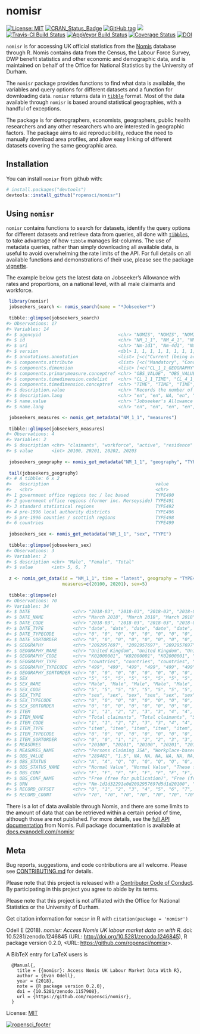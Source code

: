 
<!-- README.md is generated from README.Rmd. Please edit that file -->

# nomisr

[![License:
MIT](https://img.shields.io/badge/License-MIT-blue.svg)](https://opensource.org/licenses/MIT)
[![CRAN\_Status\_Badge](https://www.r-pkg.org/badges/version/nomisr)](https://cran.r-project.org/package=nomisr)
[![GitHub
tag](https://img.shields.io/github/tag/ropensci/nomisr.svg)](https://github.com/ropensci/nomisr)
[![](https://cranlogs.r-pkg.org/badges/grand-total/nomisr)](https://dgrtwo.shinyapps.io/cranview/)
[![Travis-CI Build
Status](https://travis-ci.org/ropensci/nomisr.svg?branch=master)](https://travis-ci.org/ropensci/nomisr)
[![AppVeyor Build
Status](https://ci.appveyor.com/api/projects/status/github/evanodell/nomisr?branch=master&svg=true)](https://ci.appveyor.com/project/evanodell/nomisr)
[![Coverage
Status](https://img.shields.io/codecov/c/github/ropensci/nomisr/master.svg)](https://codecov.io/github/ropensci/nomisr?branch=master)
[![DOI](https://zenodo.org/badge/118144805.svg)](https://zenodo.org/badge/latestdoi/118144805)

`nomisr` is for accessing UK official statistics from the
[Nomis](https://www.nomisweb.co.uk/) database through R. Nomis contains
data from the Census, the Labour Force Survey, DWP benefit statistics
and other economic and demographic data, and is maintained on behalf of
the Office for National Statistics by the University of Durham.

The `nomisr` package provides functions to find what data is available,
the variables and query options for different datasets and a function
for downloading data. `nomisr` returns data in
[`tibble`](https://cran.r-project.org/package=tibble) format. Most of
the data available through `nomisr` is based around statistical
geographies, with a handful of exceptions.

The package is for demographers, economists, geographers, public health
researchers and any other researchers who are interested in geographic
factors. The package aims to aid reproducibility, reduce the need to
manually download area profiles, and allow easy linking of different
datasets covering the same geographic area.

## Installation

You can install `nomisr` from github with:

``` r
# install.packages("devtools")
devtools::install_github("ropensci/nomisr")
```

## Using `nomisr`

`nomisr` contains functions to search for datasets, identify the query
options for different datasets and retrieve data from queries, all done
with [`tibbles`](http://tibble.tidyverse.org/), to take advantage of how
`tibble` manages list-columns. The use of metadata queries, rather than
simply downloading all available data, is useful to avoid overwhelming
the rate limits of the API. For full details on all available functions
and demonstrations of their use, please see the package
[vignette](https://docs.evanodell.com/nomisr/articles/introduction.html).

The example below gets the latest data on Jobseeker’s Allowance with
rates and proportions, on a national level, with all male claimants and
workforce.

``` r
 library(nomisr)
 jobseekers_search <- nomis_search(name = "*Jobseeker*")
 
 tibble::glimpse(jobseekers_search)
#> Observations: 17
#> Variables: 14
#> $ agencyid                             <chr> "NOMIS", "NOMIS", "NOMIS"...
#> $ id                                   <chr> "NM_1_1", "NM_4_1", "NM_8...
#> $ uri                                  <chr> "Nm-1d1", "Nm-4d1", "Nm-8...
#> $ version                              <dbl> 1, 1, 1, 1, 1, 1, 1, 1, 1...
#> $ annotations.annotation               <list> [<c("Current (being acti...
#> $ components.attribute                 <list> [<c("Mandatory", "Condit...
#> $ components.dimension                 <list> [<c("CL_1_1_GEOGRAPHY", ...
#> $ components.primarymeasure.conceptref <chr> "OBS_VALUE", "OBS_VALUE",...
#> $ components.timedimension.codelist    <chr> "CL_1_1_TIME", "CL_4_1_TI...
#> $ components.timedimension.conceptref  <chr> "TIME", "TIME", "TIME", "...
#> $ description.value                    <chr> "Records the number of pe...
#> $ description.lang                     <chr> "en", "en", NA, "en", "en...
#> $ name.value                           <chr> "Jobseeker's Allowance wi...
#> $ name.lang                            <chr> "en", "en", "en", "en", "...

 jobseekers_measures <- nomis_get_metadata("NM_1_1", "measures")
 
 tibble::glimpse(jobseekers_measures)
#> Observations: 4
#> Variables: 2
#> $ description <chr> "claimants", "workforce", "active", "residence"
#> $ value       <int> 20100, 20201, 20202, 20203
 
 jobseekers_geography <- nomis_get_metadata("NM_1_1", "geography", "TYPE")
 
 tail(jobseekers_geography)
#> # A tibble: 6 x 2
#>   description                                        value  
#>   <chr>                                              <chr>  
#> 1 government office regions tec / lec based          TYPE490
#> 2 government office regions (former inc. Merseyside) TYPE491
#> 3 standard statistical regions                       TYPE492
#> 4 pre-1996 local authority districts                 TYPE496
#> 5 pre-1996 counties / scottish regions               TYPE498
#> 6 countries                                          TYPE499
 
 jobseekers_sex <- nomis_get_metadata("NM_1_1", "sex", "TYPE")
 
 tibble::glimpse(jobseekers_sex)
#> Observations: 3
#> Variables: 2
#> $ description <chr> "Male", "Female", "Total"
#> $ value       <int> 5, 6, 7
 
 z <- nomis_get_data(id = "NM_1_1", time = "latest", geography = "TYPE499",
                     measures=c(20100, 20201), sex=5)
 
 tibble::glimpse(z)
#> Observations: 70
#> Variables: 34
#> $ DATE                <chr> "2018-03", "2018-03", "2018-03", "2018-03"...
#> $ DATE_NAME           <chr> "March 2018", "March 2018", "March 2018", ...
#> $ DATE_CODE           <chr> "2018-03", "2018-03", "2018-03", "2018-03"...
#> $ DATE_TYPE           <chr> "date", "date", "date", "date", "date", "d...
#> $ DATE_TYPECODE       <chr> "0", "0", "0", "0", "0", "0", "0", "0", "0...
#> $ DATE_SORTORDER      <chr> "0", "0", "0", "0", "0", "0", "0", "0", "0...
#> $ GEOGRAPHY           <chr> "2092957697", "2092957697", "2092957697", ...
#> $ GEOGRAPHY_NAME      <chr> "United Kingdom", "United Kingdom", "Unite...
#> $ GEOGRAPHY_CODE      <chr> "K02000001", "K02000001", "K02000001", "K0...
#> $ GEOGRAPHY_TYPE      <chr> "countries", "countries", "countries", "co...
#> $ GEOGRAPHY_TYPECODE  <chr> "499", "499", "499", "499", "499", "499", ...
#> $ GEOGRAPHY_SORTORDER <chr> "0", "0", "0", "0", "0", "0", "0", "0", "0...
#> $ SEX                 <chr> "5", "5", "5", "5", "5", "5", "5", "5", "5...
#> $ SEX_NAME            <chr> "Male", "Male", "Male", "Male", "Male", "M...
#> $ SEX_CODE            <chr> "5", "5", "5", "5", "5", "5", "5", "5", "5...
#> $ SEX_TYPE            <chr> "sex", "sex", "sex", "sex", "sex", "sex", ...
#> $ SEX_TYPECODE        <chr> "0", "0", "0", "0", "0", "0", "0", "0", "0...
#> $ SEX_SORTORDER       <chr> "0", "0", "0", "0", "0", "0", "0", "0", "0...
#> $ ITEM                <chr> "1", "1", "2", "2", "3", "3", "4", "4", "9...
#> $ ITEM_NAME           <chr> "Total claimants", "Total claimants", "Stu...
#> $ ITEM_CODE           <chr> "1", "1", "2", "2", "3", "3", "4", "4", "9...
#> $ ITEM_TYPE           <chr> "item", "item", "item", "item", "item", "i...
#> $ ITEM_TYPECODE       <chr> "0", "0", "0", "0", "0", "0", "0", "0", "0...
#> $ ITEM_SORTORDER      <chr> "0", "0", "1", "1", "2", "2", "3", "3", "4...
#> $ MEASURES            <chr> "20100", "20201", "20100", "20201", "20100...
#> $ MEASURES_NAME       <chr> "Persons claiming JSA", "Workplace-based e...
#> $ OBS_VALUE           <chr> "289482", "1.5", NA, NA, NA, NA, NA, NA, N...
#> $ OBS_STATUS          <chr> "A", "A", "Q", "Q", "Q", "Q", "Q", "Q", "Q...
#> $ OBS_STATUS_NAME     <chr> "Normal Value", "Normal Value", "These fig...
#> $ OBS_CONF            <chr> "F", "F", "F", "F", "F", "F", "F", "F", "F...
#> $ OBS_CONF_NAME       <chr> "Free (free for publication)", "Free (free...
#> $ URN                 <chr> "Nm-1d1d32291e0d2092957697d5d1d20100", "Nm...
#> $ RECORD_OFFSET       <chr> "0", "1", "2", "3", "4", "5", "6", "7", "8...
#> $ RECORD_COUNT        <chr> "70", "70", "70", "70", "70", "70", "70", ...
```

There is a lot of data available through Nomis, and there are some
limits to the amount of data that can be retrieved within a certain
period of time, although those are not published. For more details, see
the [full API documentation](https://www.nomisweb.co.uk/api/v01/help)
from Nomis. Full package documentation is available at
[docs.evanodell.com/nomisr](https://docs.evanodell.com/nomisr)

## Meta

Bug reports, suggestions, and code contributions are all welcome. Please
see [CONTRIBUTING.md](CONTRIBUTING.md) for details.

Please note that this project is released with a [Contributor Code of
Conduct](CONDUCT.md). By participating in this project you agree to
abide by its terms.

Please note that this project is not affiliated with the Office for
National Statistics or the University of Durham.

Get citation information for `nomisr` in R with `citation(package =
'nomisr')`

Odell E (2018). *nomisr: Access Nomis UK labour market data on with R*.
doi: 10.5281/zenodo.1246845 (URL:
<http://doi.org/10.5281/zenodo.1246845>), R package version 0.2.0,
\<URL: <https://github.com/ropensci/nomisr>\>.

A BibTeX entry for LaTeX users is

``` 
  @Manual{,
    title = {{nomisr}: Access Nomis UK Labour Market Data With R},
    author = {Evan Odell},
    year = {2018},
    note = {R package version 0.2.0},
    doi = {10.5281/zenodo.1157908},
    url = {https://github.com/ropensci/nomisr},
  }
```

License:
[MIT](LICENSE.md)

[![ropensci\_footer](https://ropensci.org/public_images/ropensci_footer.png)](https://ropensci.org)
